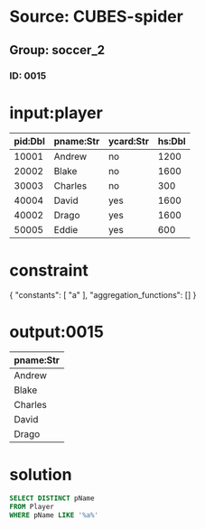 # Source: CUBES-spider
## Group: soccer_2
### ID: 0015

# input:player

| pid:Dbl | pname:Str | ycard:Str | hs:Dbl |
|---|---|---|---|
| 10001 | Andrew | no | 1200 |
| 20002 | Blake | no | 1600 |
| 30003 | Charles | no | 300 |
| 40004 | David | yes | 1600 |
| 40002 | Drago | yes | 1600 |
| 50005 | Eddie | yes | 600 |

# constraint

{
  "constants": [
    "a"
  ],
  "aggregation_functions": []
}

# output:0015

| pname:Str |
|---|
| Andrew |
| Blake |
| Charles |
| David |
| Drago |

# solution

```sql
SELECT DISTINCT pName
FROM Player
WHERE pName LIKE '%a%'
```
